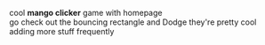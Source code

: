 cool <strong>mango clicker</strong> game with homepage <br>
go check out the bouncing rectangle and Dodge they're pretty cool <br>
adding more stuff frequently


